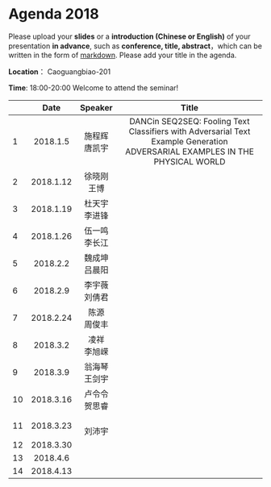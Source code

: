 # Agenda 2018
Please upload your **slides** or a **introduction (Chinese or English)** of your presentation **in advance**,
such as **conference, title, abstract**，which can be written in the form of [markdown](http://sspai.com/25137). Please add your title in the agenda.

**Location**： Caoguangbiao-201 

**Time**: 18:00-20:00  Welcome to attend the seminar!

||Date|Speaker|Title|
|---|:---:|:---:|:---:|
|1|2018.1.5|施程辉 <br> 唐凯宇|DANCin SEQ2SEQ: Fooling Text Classifiers with Adversarial Text Example Generation <br>ADVERSARIAL EXAMPLES IN THE PHYSICAL WORLD|
|2|2018.1.12|徐晓刚 <br> 王博| 
|3|2018.1.19|杜天宇 <br> 李进锋| 
|4|2018.1.26|伍一鸣 <br> 李长江| 
|5|2018.2.2|魏成坤 <br> 吕晨阳| 
|6|2018.2.9|李宇薇 <br> 刘倩君| 
|7|2018.2.24|陈源 <br> 周俊丰| 
|8|2018.3.2|凌祥 <br>李旭嵘 |
|9|2018.3.9 |翁海琴 <br> 王剑宇| 
|10|2018.3.16| 卢令令 <br> 贺思睿| 
|11|2018.3.23| <br> 刘沛宇| 
|12|2018.3.30|| 
|13|2018.4.6|| 
|14|2018.4.13|| 








